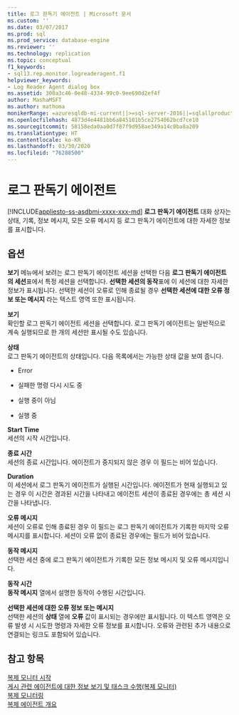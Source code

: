```yaml
---
title: 로그 판독기 에이전트 | Microsoft 문서
ms.custom: ''
ms.date: 03/07/2017
ms.prod: sql
ms.prod_service: database-engine
ms.reviewer: ''
ms.technology: replication
ms.topic: conceptual
f1_keywords:
- sql13.rep.monitor.logreaderagent.f1
helpviewer_keywords:
- Log Reader Agent dialog box
ms.assetid: 300a3c46-0e48-4334-99c0-9ee690d2ef4f
author: MashaMSFT
ms.author: mathoma
monikerRange: =azuresqldb-mi-current||>=sql-server-2016||=sqlallproducts-allversions
ms.openlocfilehash: 4873d4e4481bb6a845101b5ce2754062bcd7ce10
ms.sourcegitcommit: 58158eda0aa0d7f87f9d958ae349a14c0ba8a209
ms.translationtype: HT
ms.contentlocale: ko-KR
ms.lasthandoff: 03/30/2020
ms.locfileid: "76288500"
---
```

# <a name="log-reader-agent"></a>로그 판독기 에이전트
[!INCLUDE[appliesto-ss-asdbmi-xxxx-xxx-md](../../includes/appliesto-ss-asdbmi-xxxx-xxx-md.md)]
  **로그 판독기 에이전트** 대화 상자는 상태, 기록, 정보 메시지, 모든 오류 메시지 등 로그 판독기 에이전트에 대한 자세한 정보를 표시합니다.  
  
## <a name="options"></a>옵션  
 **보기** 메뉴에서 보려는 로그 판독기 에이전트 세션을 선택한 다음 **로그 판독기 에이전트의 세션**표에서 특정 세션을 선택합니다. **선택한 세션의 동작**표에 이 세션에 대한 자세한 정보가 표시됩니다. 선택한 세션이 오류로 인해 종료될 경우 **선택한 세션에 대한 오류 정보 또는 메시지** 라는 텍스트 영역 또한 표시됩니다.  
  
 **보기**  
 확인할 로그 판독기 에이전트 세션을 선택합니다. 로그 판독기 에이전트는 일반적으로 계속 실행되므로 한 개의 세션만 표시될 수도 있습니다.  
  
 **상태**  
 로그 판독기 에이전트의 상태입니다. 다음 목록에서는 가능한 상태 값을 보여 줍니다.  
  
-   Error  
  
-   실패한 명령 다시 시도 중  
  
-   실행 중이 아님  
  
-   실행 중  
  
 **Start Time**  
 세션의 시작 시간입니다.  
  
 **종료 시간**  
 세션의 종료 시간입니다. 에이전트가 중지되지 않은 경우 이 필드는 비어 있습니다.  
  
 **Duration**  
 이 세션에서 로그 판독기 에이전트가 실행된 시간입니다. 에이전트가 현재 실행되고 있는 경우 이 시간은 경과된 시간을 나타내고 에이전트 세션이 종료된 경우에는 총 세션 시간을 나타냅니다.  
  
 **오류 메시지**  
 세션이 오류로 인해 종료된 경우 이 필드는 로그 판독기 에이전트가 기록한 마지막 오류 메시지를 표시합니다. 세션이 오류 없이 종료된 경우에는 필드가 비어 있습니다.  
  
 **동작 메시지**  
 선택한 세션 중에 로그 판독기 에이전트가 기록한 모든 정보 메시지 및 오류 메시지입니다.  
  
 **동작 시간**  
 **동작 메시지** 열에서 설명한 동작이 수행된 시간입니다.  
  
 **선택한 세션에 대한 오류 정보 또는 메시지**  
 선택한 세션의 **상태** 열에 **오류** 값이 표시되는 경우에만 표시됩니다. 이 텍스트 영역은 오류 발생 시 시도한 명령과 자세한 오류 정보를 표시합니다. 오류와 관련된 추가 내용으로 연결되는 링크도 포함되어 있습니다.  
  
## <a name="see-also"></a>참고 항목  
 [복제 모니터 시작](../../relational-databases/replication/monitor/start-the-replication-monitor.md)   
 [게시 관련 에이전트에 대한 정보 보기 및 태스크 수행&#40;복제 모니터&#41;](../../relational-databases/replication/monitor/view-information-and-perform-tasks-replication-monitor.md)   
 [복제 모니터링](../../relational-databases/replication/monitor/monitoring-replication.md)   
 [복제 에이전트 개요](../../relational-databases/replication/agents/replication-agents-overview.md)  
  
  
